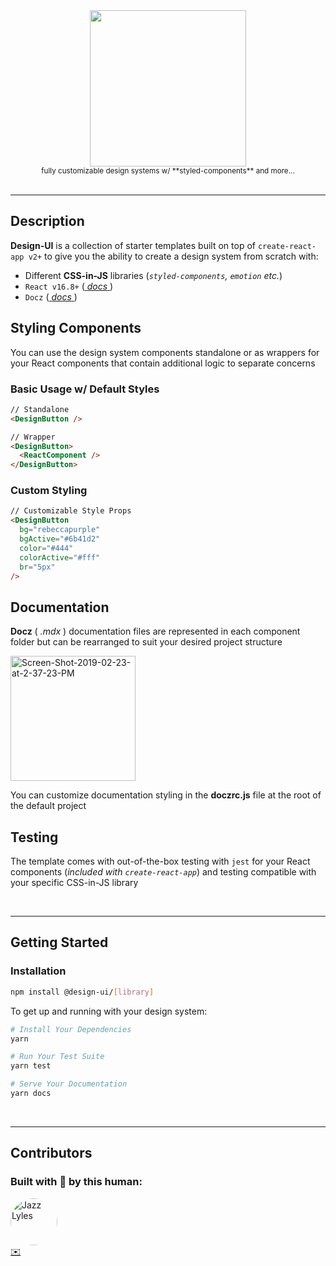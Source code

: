 <div style="text-align:center;">
  <img src="https://i.ibb.co/KL5bxHs/design-ui-logo.png" style="height:250px;"/>
  <br>
  <sub>fully customizable design systems w/ **styled-components** and more...</sub>
</div>
<br>

---

## **Description**

**Design-UI** is a collection of starter templates built on top of `create-react-app v2+` to give you the ability to create a design system from scratch with:

- Different **CSS-in-JS** libraries (_`styled-components`, `emotion` etc._)
- `React v16.8+` ([ _docs_ ](https://reactjs.org/))
- `Docz` ([ _docs_ ](https://www.docz.site))

## **Styling Components**

You can use the design system components standalone or as wrappers for your React components that contain additional logic to separate concerns

### Basic Usage w/ Default Styles

```html
// Standalone
<DesignButton />

// Wrapper
<DesignButton>
  <ReactComponent />
</DesignButton>
```

### Custom Styling

```html
// Customizable Style Props
<DesignButton
  bg="rebeccapurple"
  bgActive="#6b41d2"
  color="#444"
  colorActive="#fff"
  br="5px"
/>
```

## **Documentation**

**Docz** ( _.mdx_ ) documentation files are represented in each component folder but can be rearranged to suit your desired project structure

<img src="https://i.ibb.co/Phbpcxq/Screen-Shot-2019-02-23-at-2-37-23-PM.png" alt="Screen-Shot-2019-02-23-at-2-37-23-PM" height="200px;">

You can customize documentation styling in the **doczrc.js** file at the root of the default project

## **Testing**

The template comes with out-of-the-box testing with `jest` for your React components (_included with `create-react-app`_) and testing compatible with your specific CSS-in-JS library

<br />

---

## **Getting Started**

### Installation

```bash
npm install @design-ui/[library]
```

To get up and running with your design system:

```bash
# Install Your Dependencies
yarn

# Run Your Test Suite
yarn test

# Serve Your Documentation
yarn docs
```

<br />

---

## **Contributors**

### Built with 💖 by this human:

[<img src="https://avatars3.githubusercontent.com/u/10368585?s=460&v=4" alt="Jazz Lyles" width="75px;" style="border-radius:50%;" />](https:/jazz-lyles.com/)<br />
[✉️](mailto:ripley36706@gmail.com)
